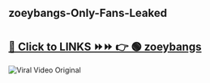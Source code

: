 
 ## zoeybangs-Only-Fans-Leaked

# <h2><a href="https://clipsfans.com/zoeybangs&ref=git">🔗 Click to LINKS ⏩⏩ 👉 🟢 zoeybangs </a></h2>

<a href="https://clipsfans.com/zoeybangs&ref=git" rel="nofollow" data-target="animated-image.originalLink"><img src="https://i.ibb.co.com/xMMVF88/686577567.gif" alt="Viral Video Original" style="max-width: 100%; display: inline-block;" data-target="animated-image.originalImage"></a>
